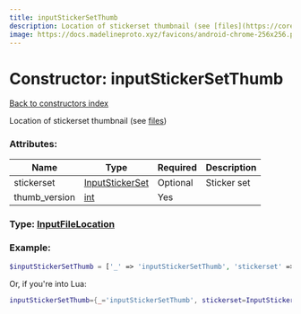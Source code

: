 ```yaml
---
title: inputStickerSetThumb
description: Location of stickerset thumbnail (see [files](https://core.telegram.org/api/files))
image: https://docs.madelineproto.xyz/favicons/android-chrome-256x256.png
---
```

# Constructor: inputStickerSetThumb  
[Back to constructors index](index.md)



Location of stickerset thumbnail (see [files](https://core.telegram.org/api/files))

### Attributes:

| Name     |    Type       | Required | Description |
|----------|---------------|----------|-------------|
|stickerset|[InputStickerSet](../types/InputStickerSet.md) | Optional|Sticker set|
|thumb\_version|[int](../types/int.md) | Yes|



### Type: [InputFileLocation](../types/InputFileLocation.md)


### Example:

```php
$inputStickerSetThumb = ['_' => 'inputStickerSetThumb', 'stickerset' => InputStickerSet, 'thumb_version' => int];
```  


Or, if you're into Lua:

```lua
inputStickerSetThumb={_='inputStickerSetThumb', stickerset=InputStickerSet, thumb_version=int}

```


